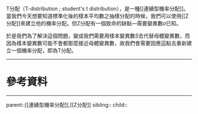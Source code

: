 T分配（T-distribution ; student's t distribution），是一種[[連續型機率分配]]。當我們今天想要知道標準化後的樣本平均數之抽樣分配的時候，我們可以使用[[Z分配]]來建立他的機率分配。但Z分配有一個致命的缺點—需要變異數$\sigma$已知。

於是我們為了解決這個問題，變成我們需要用樣本變異數$S$去代替母體變異數，而因為樣本變異數可能不會都那麼接近母體變異數，故我們會需要因應這點去重新建立一個機率分配，即為T分配。

- - -
# 參考資料

- - -
parent::[[連續型機率分配]],[[Z分配]]
sibling::
child::